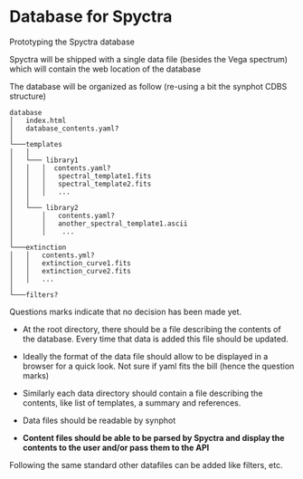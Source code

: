 # Database for Spyctra

Prototyping the Spyctra database

Spyctra will be shipped with a single data file (besides the Vega spectrum) which
will contain the web location of the database

The database will be organized as follow (re-using a bit the synphot CDBS structure) 


```
database
│   index.html
│   database_contents.yaml?    
│
└───templates
│   │
│   └─── library1
│   │   │  contents.yaml?
│   │   │   spectral_template1.fits
│   │   │   spectral_template2.fits
│   │   │   ...
│   │ 
│   └─── library2
│       │   contents.yaml?
│       │   another_spectral_template1.ascii
│       │    ...
│   
└───extinction
│   │   contents.yml?
│   │   extinction_curve1.fits
│   │   extinction_curve2.fits
│   │   ...
│
└───filters?          
```   

Questions marks indicate that no decision has been made yet. 

* At the root directory, there should be a file describing the contents of 
the database. Every time that data is added this file should be updated.

* Ideally the format of the data file should allow to be displayed in a browser for 
a quick look.  Not sure if yaml fits the bill (hence the question marks)

* Similarly each data directory should contain a file describing the contents, 
like list of templates, a summary and references.

* Data files should be readable by synphot

* **Content files should be able to be parsed by Spyctra and display the contents 
to the user and/or pass them to the API**

Following the same standard other datafiles can be added like filters, etc. 

